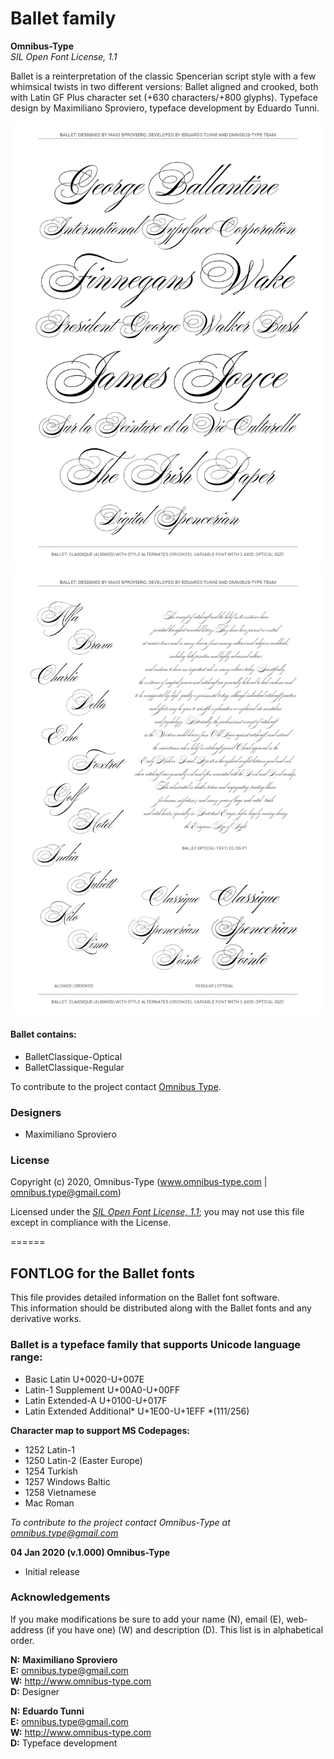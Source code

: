 # Ballet family

**Omnibus-Type**  
*SIL Open Font License, 1.1*

Ballet is a reinterpretation of the classic Spencerian script style with a few whimsical twists in two different versions: Ballet aligned and crooked, both with Latin GF Plus character set (+630 characters/+800 glyphs). Typeface design by Maximiliano Sproviero, typeface development by Eduardo Tunni. 


![Sample of Ballet.](Ballet-01.png "Ballet")
![Sample of Ballet.](Ballet-02.png "Ballet")

#### Ballet contains:

* BalletClassique-Optical
* BalletClassique-Regular

To contribute to the project contact [Omnibus Type](http://omnibus-type.com/).

### Designers

* Maximiliano Sproviero

### License

Copyright (c) 2020, Omnibus-Type (www.omnibus-type.com | omnibus.type@gmail.com)

Licensed under the [*SIL Open Font License, 1.1*](http://scripts.sil.org/OFL); you may not use this file except in compliance with the License.

======
## FONTLOG for the Ballet fonts

This file provides detailed information on the Ballet font software.  
This information should be distributed along with the Ballet fonts and any derivative works.

### Ballet is a typeface family that supports Unicode language range: 

* Basic Latin 					U+0020-U+007E
* Latin-1 Supplement 			U+00A0-U+00FF
* Latin Extended-A 				U+0100-U+017F
* Latin Extended Additional*	U+1E00-U+1EFF *(111/256)

**Character map to support MS Codepages:**
* 1252 Latin-1
* 1250 Latin-2 (Easter Europe)
* 1254 Turkish
* 1257 Windows Baltic
* 1258 Vietnamese
* Mac Roman

*To contribute to the project contact Omnibus-Type at omnibus.type@gmail.com*

**04 Jan 2020 (v.1.000) Omnibus-Type**  
- Initial release

### Acknowledgements

If you make modifications be sure to add your name (N), email (E), web-address
(if you have one) (W) and description (D). This list is in alphabetical order.

**N:** **Maximiliano Sproviero**  
**E:** omnibus.type@gmail.com  
**W:** http://www.omnibus-type.com  
**D:** Designer

**N:** **Eduardo Tunni**  
**E:** omnibus.type@gmail.com  
**W:** http://www.omnibus-type.com  
**D:** Typeface development